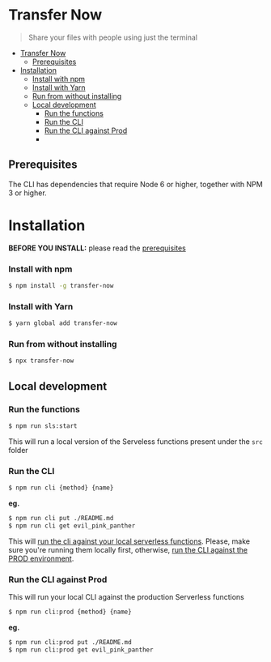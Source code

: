 # Transfer Now

> Share your files with people using just the terminal

- [Transfer Now](#transfer-now)
  - [Prerequisites](#prerequisites)
- [Installation](#installation)
    - [Install with npm](#install-with-npm)
    - [Install with Yarn](#install-with-yarn)
    - [Run from without installing](#run-from-without-installing)
  - [Local development](#local-development)
    - [Run the functions](#run-the-functions)
    - [Run the CLI](#run-the-cli)
    - [Run the CLI against Prod](#run-the-cli-against-prod)
    -
## Prerequisites

The CLI has dependencies that require Node 6 or higher, together with NPM 3 or higher.

# Installation

**BEFORE YOU INSTALL:** please read the [prerequisites](#prerequisites)

### Install with npm

```sh
$ npm install -g transfer-now
```

### Install with Yarn

```sh
$ yarn global add transfer-now
```

### Run from without installing

```sh
$ npx transfer-now
```

## Local development

### Run the functions

```sh
$ npm run sls:start
```

This will run a local version of the Serveless functions present under the `src` folder

### Run the CLI

```sh
$ npm run cli {method} {name}
```

**eg.**

```sh
$ npm run cli put ./README.md
$ npm run cli get evil_pink_panther
```

This will [run the cli against your local serverless functions](#run-the-functions).
Please, make sure you're running them locally first, otherwise, [run the CLI against the PROD environment](#run-the-cli-against-prod).

### Run the CLI against Prod

This will run your local CLI against the production Serverless functions

```sh
$ npm run cli:prod {method} {name}
```

**eg.**

```sh
$ npm run cli:prod put ./README.md
$ npm run cli:prod get evil_pink_panther
```
